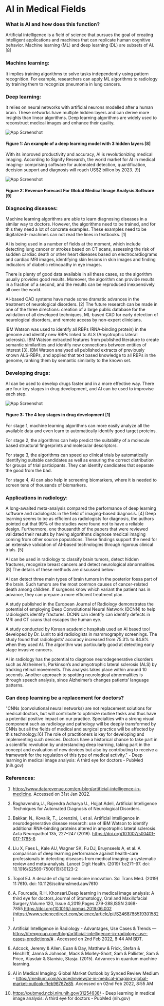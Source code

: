 
# AI in Medical Fields



### What is AI and how does this function?

Artificial intelligence is a field of science that pursues the goal of creating intelligent applications and machines that can replicate human cognitive behavior. Machine learning (ML) and deep learning (DL) are subsets of AI. [8]

### Machine learning:

It implies training algorithms to solve tasks independently using pattern recognition. For example, researchers can apply ML algorithms to radiology by training them to recognize pneumonia in lung cancers.

### Deep learning:

It relies on neural networks with artificial neurons modelled after a human brain. These networks have multiple hidden layers and can derive more insights than linear algorithms. Deep learning algorithms are widely used to reconstruct medical images and enhance their quality.



![App Screenshot](https://github.com/tansfabz/RESEARCH-PAPER/blob/main/reasearch%20paper/rp1%20edited.jpg?raw=true)
#### Figure 1: An example of a deep learning model with 3 hidden layers [8]


With its improved productivity and accuracy, AI is revolutionizing medical imaging. According to Signify Research, the world market for AI in medical imaging- comprising software for automated detection, quantification, decision support and diagnosis will reach US$2 billion by 2023. [9]


![App Screenshot](https://github.com/tansfabz/RESEARCH-PAPER/blob/main/reasearch%20paper/Screenshot%202022-02-02%20at%207.jpg?raw=true)
#### Figure 2: Revenue Forecast For Global Medical Image Analysis Software [9]

### Diagnosing diseases:

Machine learning algorithms are able to learn diagnosing diseases in a similar way to doctors. However, the algorithms need to be trained, and for this they need a lot of concrete examples. These examples need to be digitalized- machines can not read the lines in textbooks. [1]

AI is being used in a number of fields at the moment, which include detecting lung cancer or strokes based on CT scans, assessing the risk of sudden cardiac death or other heart diseases based on electrocardiograms and cardiac MRI images, identifying skin lesions in skin images and finding indicators of diabetic retinopathy in eye images.

There is plenty of good data available in all these cases, so the algorithm usually provides good results. Moreover, the algorithm can provide results in a fraction of a second, and the results can be reproduced inexpensively all over the world.

AI-based CAD systems have made some dramatic advances in the treatment of neurological disorders. [2] The future research can be made in one of the three directions: creation of a large public database for the validation of all developed techniques, ML-based CAD for early detection of neurological disorders, and remote access by non-expert clinicians.

IBM Watson was used to identify all RBPs (RNA-binding protein) in the genome and identify new RBPs linked to ALS (Amyotrophic lateral sclerosis). IBM Watson extracted features from published literature to create semantic similarities and identify new connections between entities of interest [3].  IBM Watson analysed all published extracts of previously known ALS-RBPs, and applied that text based knowledge to all RBPs in the genome, ranking them by semantic similarity to the known set.

### Developing drugs:

AI can be used to develop drugs faster and in a more effective way. There are four key stages in drug development, and AI can be used to improvise each step.

![App Screenshot](https://github.com/tansfabz/RESEARCH-PAPER/blob/main/reasearch%20paper/Screenshot%202022-02-02%20at%208.24.24%20PM.png?raw=true)
#### Figure 3: The 4 key stages in drug development [1]

For stage 1, machine learning algorithms can more easily analyze all the available data and even learn to automatically identify good target proteins. 

For stage 2, the algorithms can help predict the suitability of a molecule based structural fingerprints and molecular descriptors. 

For stage 3, the algorithms can speed up clinical trials by automatically identifying suitable candidates as well as ensuring the correct distribution for groups of trial participants. They can identify candidates that separate the good from the bad. 

For stage 4, AI can also help in screening biomarkers, where it is needed to screen tens of thousands of biomarkers.

### Applications in radiology:

A long-awaited meta-analysis compared the performance of deep learning software and radiologists in the field of imaging-based diagnosis. [4] Deep learning seems to be as efficient as radiologists for diagnosis, the authors pointed out that 99% of the studies were found not to have a reliable design. Furthermore, one thousandth of the papers that were reviewed validated their results by having algorithms diagnose medical imaging coming from other source populations. These findings support the need for an extensive validation of AI-based technologies through rigorous clinical trials. [5]


AI can be used in radiology to classify brain tumors, detect hidden fractures, recognize breast cancers and detect neurological abnormalities. [8] The details of these methods are discussed below: 

AI can detect three main types of brain tumors in the posterior fossa part of the brain. Such tumors are the most common causes of cancer-related death among children. If surgeons know which variant the patient has in advance, they can prepare a more efficient treatment plan.

A study published in the European Journal of Radiology demonstrates the potential of employing Deep Convolutional Neural Network (DCNN) to help  radiologists identify fractures. DCNN can identify can identify defects in MRI and CT scans that escapes the human eye.

A study conducted by Korean academic hospitals used an AI based tool developed by Dr. Lunit to aid radiologists in mammography screenings. The study found that radiologists’ accuracy increased from 75.3% to 84.8% when they used AI. The algorithm was particularly good at detecting early stage invasive cancers. 

AI in radiology has the potential to diagnose neurodegenerative disorders such as Alzheimer’s, Parkinson’s and amyotrophic lateral sclerosis (ALS) by tracking retinal movements. This analysis takes place within around 10 seconds. Another approach to spotting neurological abnormalities is through speech analysis, since Alzheimer’s changes patients’ language patterns.

### Can deep learning be a replacement for doctors?

"CNNs (convolutional neural networks) are not replacement solutions for medical doctors, but will contribute to optimize routine tasks and thus have a potential positive impact on our practice. Specialties with a strong visual component such as radiology and pathology will be deeply transformed by CNNs but all the fields of medical and surgical practice will be affected by this technology.[6] The role of practitioners is key for developing and implementing such devices. Doctors have a historical chance to take part in a scientific revolution by understanding deep learning, taking part in the concept and evaluation of new devices but also by contributing to receive a framework for the regulation of this type of medical activity." -  Deep learning in medical image analysis: A third eye for doctors - PubMed (nih.gov)


### References:

1. https://www.datarevenue.com/en-blog/artificial-intelligence-in-medicine. Accessed on 31st Jan 2022.
2. Raghavendra,U., Rajendra Acharya U., Hojjat Adeli, Artificial Intelligence Techniques for Automated Diagnosis of Neurological Disorders.
3.  Bakkar, N., Kovalik, T., Lorenzini, I. et al. Artificial intelligence in neurodegenerative disease research: use of IBM Watson to identify additional RNA-binding proteins altered in amyotrophic lateral sclerosis. Acta Neuropathol 135, 227–247 (2018). https://doi.org/10.1007/s00401-017-1785-8
4. Liu X, Faes L, Kale AU, Wagner SK, Fu DJ, Bruynseels A, et al. A comparison of deep learning performance against health-care professionals in detecting diseases from medical imaging: a systematic review and meta-analysis. Lancet Digit Health. (2019) 1:e271–97. doi: 10.1016/S2589-7500(19)30123-2

5. Topol EJ. A decade of digital medicine innovation. Sci Trans Med. (2019) 11:7610. doi: 10.1126/scitranslmed.aaw7610

6. A. Fourcade, R.H. Khonsari.Deep learning in medical image analysis: A third eye for doctors,Journal of Stomatology, Oral and Maxillofacial Surgery,Volume 120, Issue 4,2019,Pages 279-288,ISSN 2468-7855,https://doi.org/10.1016/j.jormas.2019.06.002 (https://www.sciencedirect.com/science/article/pii/S2468785519301582)

7. Artificial Intelligence in Radiology - Advantages, Use Cases & Trends — https://itrexgroup.com/blog/artificial-intelligence-in-radiology-use-cases-predictions/# . Accessed on 2nd Feb 2022, 8:44 AM BDT.

8. Adcock, Jeremy & Allen, Euan & Day, Matthew & Frick, Stefan & Hinchliff, Janna & Johnson, Mack & Morley-Short, Sam & Pallister, Sam & Price, Alasdair & Stanisic, Stasja. (2015). Advances in quantum machine learning.  

9. AI in Medical Imaging: Global Market Outlook  by Synced Review Medium - https://medium.com/syncedreview/ai-in-medical-imaging-global-market-outlook-ffeb96767e85 .Accessed on 02nd Feb 2022, 8:55 AM

10.  https://pubmed.ncbi.nlm.nih.gov/31254638/ -  Deep learning in medical image analysis: A third eye for doctors - PubMed (nih.gov)



